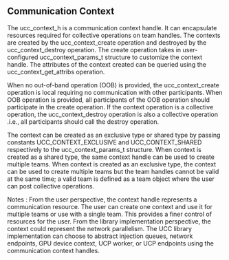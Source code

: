 ## Communication Context


The ucc\_context\_h is a communication context handle. It can encapsulate resources required for collective operations on team handles. The contexts are created by the ucc\_context\_create operation and destroyed by the ucc\_context\_destroy operation. The create operation takes in user-configured ucc\_context\_params\_t structure to customize the context handle. The attributes of the context created can be queried using the ucc\_context\_get\_attribs operation. 

When no out-of-band operation (OOB) is provided, the ucc\_context\_create operation is local requiring no communication with other participants. When OOB operation is provided, all participants of the OOB operation should participate in the create operation. If the context operation is a collective operation, the ucc\_context\_destroy operation is also a collective operation .i.e., all participants should call the destroy operation.

The context can be created as an exclusive type or shared type by passing constants UCC\_CONTEXT\_EXCLUSIVE and UCC\_CONTEXT\_SHARED respectively to the ucc\_context\_params\_t structure. When context is created as a shared type, the same context handle can be used to create multiple teams. When context is created as an exclusive type, the context can be used to create multiple teams but the team handles cannot be valid at the same time; a valid team is defined as a team object where the user can post collective operations.

Notes : From the user perspective, the context handle represents a communication resource. The user can create one context and use it for multiple teams or use with a single team. This provides a finer control of resources for the user. From the library implementation perspective, the context could represent the network parallelism. The UCC library implementation can choose to abstract injection queues, network endpoints, GPU device context, UCP worker, or UCP endpoints using the communication context handles. 

